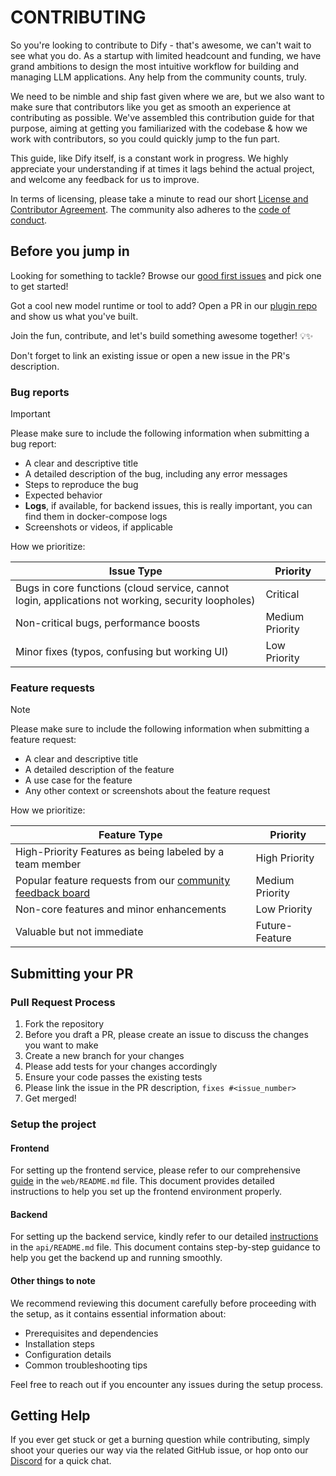 # CONTRIBUTING

So you're looking to contribute to Dify - that's awesome, we can't wait to see what you do. As a startup with limited headcount and funding, we have grand ambitions to design the most intuitive workflow for building and managing LLM applications. Any help from the community counts, truly.

We need to be nimble and ship fast given where we are, but we also want to make sure that contributors like you get as smooth an experience at contributing as possible. We've assembled this contribution guide for that purpose, aiming at getting you familiarized with the codebase & how we work with contributors, so you could quickly jump to the fun part.

This guide, like Dify itself, is a constant work in progress. We highly appreciate your understanding if at times it lags behind the actual project, and welcome any feedback for us to improve.

In terms of licensing, please take a minute to read our short [License and Contributor Agreement](./LICENSE). The community also adheres to the [code of conduct](https://github.com/langgenius/.github/blob/main/CODE_OF_CONDUCT.md).

## Before you jump in

Looking for something to tackle? Browse our [good first issues](https://github.com/langgenius/dify/issues?q=is%3Aissue%20state%3Aopen%20label%3A%22good%20first%20issue%22) and pick one to get started!

Got a cool new model runtime or tool to add? Open a PR in our [plugin repo](https://github.com/langgenius/dify-plugins) and show us what you've built.


Join the fun, contribute, and let's build something awesome together! 💡✨

Don't forget to link an existing issue or open a new issue in the PR's description.

### Bug reports

> [!IMPORTANT]
> Please make sure to include the following information when submitting a bug report:

- A clear and descriptive title
- A detailed description of the bug, including any error messages
- Steps to reproduce the bug
- Expected behavior
- **Logs**, if available, for backend issues, this is really important, you can find them in docker-compose logs
- Screenshots or videos, if applicable

How we prioritize:

  | Issue Type                                                   | Priority        |
  | ------------------------------------------------------------ | --------------- |
  | Bugs in core functions (cloud service, cannot login, applications not working, security loopholes) | Critical        |
  | Non-critical bugs, performance boosts                        | Medium Priority |
  | Minor fixes (typos, confusing but working UI)                | Low Priority    |

### Feature requests

> [!NOTE]
> Please make sure to include the following information when submitting a feature request:

- A clear and descriptive title
- A detailed description of the feature
- A use case for the feature
- Any other context or screenshots about the feature request

How we prioritize:

  | Feature Type                                                 | Priority        |
  | ------------------------------------------------------------ | --------------- |
  | High-Priority Features as being labeled by a team member     | High Priority   |
  | Popular feature requests from our [community feedback board](https://github.com/langgenius/dify/discussions/categories/feedbacks) | Medium Priority |
  | Non-core features and minor enhancements                     | Low Priority    |
  | Valuable but not immediate                                   | Future-Feature  |
## Submitting your PR

### Pull Request Process

1. Fork the repository
2. Before you draft a PR, please create an issue to discuss the changes you want to make
3. Create a new branch for your changes
4. Please add tests for your changes accordingly
5. Ensure your code passes the existing tests
6. Please link the issue in the PR description, `fixes #<issue_number>`
7. Get merged! 
### Setup the project

#### Frontend

For setting up the frontend service, please refer to our comprehensive [guide](https://github.com/langgenius/dify/blob/main/web/README.md) in the `web/README.md` file. This document provides detailed instructions to help you set up the frontend environment properly.

#### Backend

For setting up the backend service, kindly refer to our detailed [instructions](https://github.com/langgenius/dify/blob/main/api/README.md) in the `api/README.md` file. This document contains step-by-step guidance to help you get the backend up and running smoothly.

#### Other things to note

We recommend reviewing this document carefully before proceeding with the setup, as it contains essential information about:
- Prerequisites and dependencies
- Installation steps
- Configuration details
- Common troubleshooting tips

Feel free to reach out if you encounter any issues during the setup process.
## Getting Help

If you ever get stuck or get a burning question while contributing, simply shoot your queries our way via the related GitHub issue, or hop onto our [Discord](https://discord.gg/8Tpq4AcN9c) for a quick chat.
